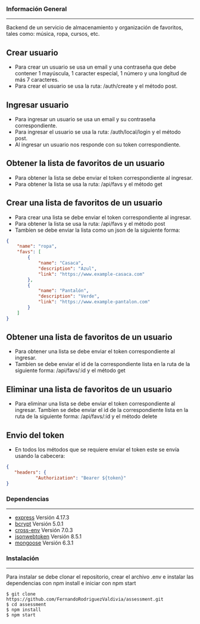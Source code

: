 ### Información General
***
Backend de un servicio de almacenamiento y organización de favoritos, tales como:
música, ropa, cursos, etc.

## Crear usuario
* Para crear un usuario se usa un email y una contraseña que debe contener 1 mayúscula, 1 caracter especial, 1 número y una longitud de más 7 caracteres.
* Para crear el usuario se usa la ruta: /auth/create y el método post.

## Ingresar usuario
* Para ingresar un usuario se usa un email y su contraseña correspondiente.
* Para ingresar el usuario se usa la ruta: /auth/local/login y el método post.
* Al ingresar un usuario nos responde con su token correspondiente.

## Obtener la lista de favoritos de un usuario
* Para obtener la lista se debe enviar el token correspondiente al ingresar.
* Para obtener la lista se usa la ruta: /api/favs y el método get

## Crear una lista de favoritos de un usuario
* Para crear una lista se debe enviar el token correspondiente al ingresar.
* Para obtener la lista se usa la ruta: /api/favs y el método post
* Tambíen se debe enviar la lista como un json de la siguiente forma:

```json
{
    "name": "ropa",
    "favs": [
        {
            "name": "Casaca",
            "description": "Azul",
            "link": "https://www.example-casaca.com"
        },
        {
            "name": "Pantalón",
            "description": "Verde",
            "link": "https://www.example-pantalon.com"
        }
    ]
}
```

## Obtener una lista de favoritos de un usuario
* Para obtener una lista se debe enviar el token correspondiente al ingresar.
* Tambíen se debe enviar el id de la correspondiente lista en la ruta de la siguiente forma: /api/favs/:id y el método get

## Eliminar una lista de favoritos de un usuario
* Para eliminar una lista se debe enviar el token correspondiente al ingresar.
 Tambíen se debe enviar el id de la correspondiente lista en la ruta de la siguiente forma: /api/favs/:id y el método delete

 ## Envio del token
 * En todos los métodos que se requiere enviar el token este se envía usando la cabecera:
 ```json
 {
    "headers": {
            "Authorization": "Bearer ${token}"
 }
 
 ```

 ### Dependencias
***
* [express](https://www.npmjs.com/package/express) Versión 4.17.3
* [bcrypt](https://www.npmjs.com/package/bcrypt) Versión 5.0.1
* [cross-env](https://www.npmjs.com/package/cross-env) Versión 7.0.3
* [jsonwebtoken](https://www.npmjs.com/package/jsonwebtoken) Versión 8.5.1
* [mongoose](https://www.npmjs.com/package/mongoose) Versión 6.3.1

### Instalación
***
Para instalar se debe clonar el repositorio, crear el archivo .env e instalar las dependencias con npm install e iniciar con npm start

```
$ git clone https://github.com/FernandoRodriguezValdivia/assessment.git
$ cd assessment
$ npm install
$ npm start
```